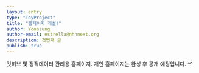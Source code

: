 ```yaml
---
layout: entry
type: "ToyProject"
title: "홈페이지 개설!"
author: Yoonsung
author-email: estrella@nhnnext.org
description: 첫번째 글
publish: true
---
```


깃허브 및 정적데이터 관리용 홈페이지.
개인 홈페이지는 완성 후 공개 예정입니다. ^^